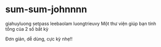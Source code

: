 # sum-sum-johnnnn
giahuyluong
setpass
leebaolam
luongtrieuvy
Một thư viện giúp bạn tính tổng của 2 số bất kỳ

Đơn giản, dễ dùng, cực kỳ nhẹ!!
